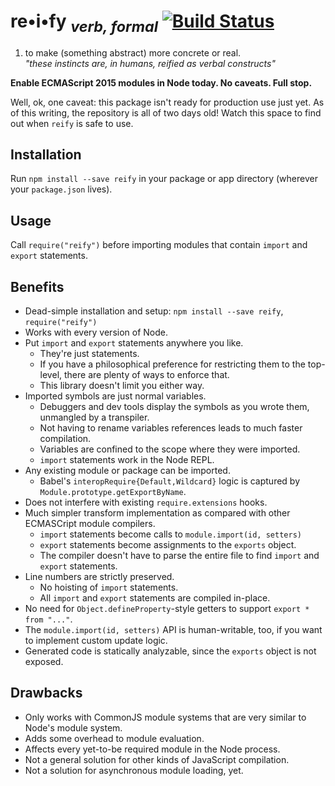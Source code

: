 # re•i•fy <sub>_verb, formal_</sub> [![Build Status](https://travis-ci.org/benjamn/reify.svg?branch=master)](https://travis-ci.org/benjamn/reify)

1. to make (something abstract) more concrete or real.<br>
   _"these instincts are, in humans, reified as verbal constructs"_

**Enable ECMAScript 2015 modules in Node today. No caveats. Full stop.**

Well, ok, one caveat: this package isn't ready for production use just yet. As of this writing, the repository is all of two days old! Watch this space to find out when `reify` is safe to use.

Installation
---
Run `npm install --save reify` in your package or app directory (wherever your `package.json` lives).

Usage
---
Call `require("reify")` before importing modules that contain `import` and `export` statements.

Benefits
---
* Dead-simple installation and setup: `npm install --save reify`, `require("reify")`
* Works with every version of Node.
* Put `import` and `export` statements anywhere you like.
  * They're just statements.
  * If you have a philosophical preference for restricting them to the top-level, there are plenty of ways to enforce that.
  * This library doesn't limit you either way.
* Imported symbols are just normal variables.
  * Debuggers and dev tools display the symbols as you wrote them, unmangled by a transpiler.
  * Not having to rename variables references leads to much faster compilation.
  * Variables are confined to the scope where they were imported.
  * `import` statements work in the Node REPL.
* Any existing module or package can be imported.
  * Babel's `interopRequire{Default,Wildcard}` logic is captured by `Module.prototype.getExportByName`.
* Does not interfere with existing `require.extensions` hooks.
* Much simpler transform implementation as compared with other ECMASCript module compilers.
  * `import` statements become calls to `module.import(id, setters)`
  * `export` statements become assignments to the `exports` object.
  * The compiler doesn't have to parse the entire file to find `import` and `export` statements.
* Line numbers are strictly preserved.
  * No hoisting of `import` statements.
  * All `import` and `export` statements are compiled in-place.
* No need for `Object.defineProperty`-style getters to support `export * from "..."`.
* The `module.import(id, setters)` API is human-writable, too, if you want to implement custom update logic.
* Generated code is statically analyzable, since the `exports` object is not exposed.

Drawbacks
---
* Only works with CommonJS module systems that are very similar to Node's module system.
* Adds some overhead to module evaluation.
* Affects every yet-to-be required module in the Node process.
* Not a general solution for other kinds of JavaScript compilation.
* Not a solution for asynchronous module loading, yet.
